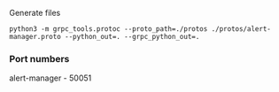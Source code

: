 Generate files

`python3 -m grpc_tools.protoc --proto_path=./protos ./protos/alert-manager.proto --python_out=. --grpc_python_out=.`


### Port numbers

alert-manager - 50051